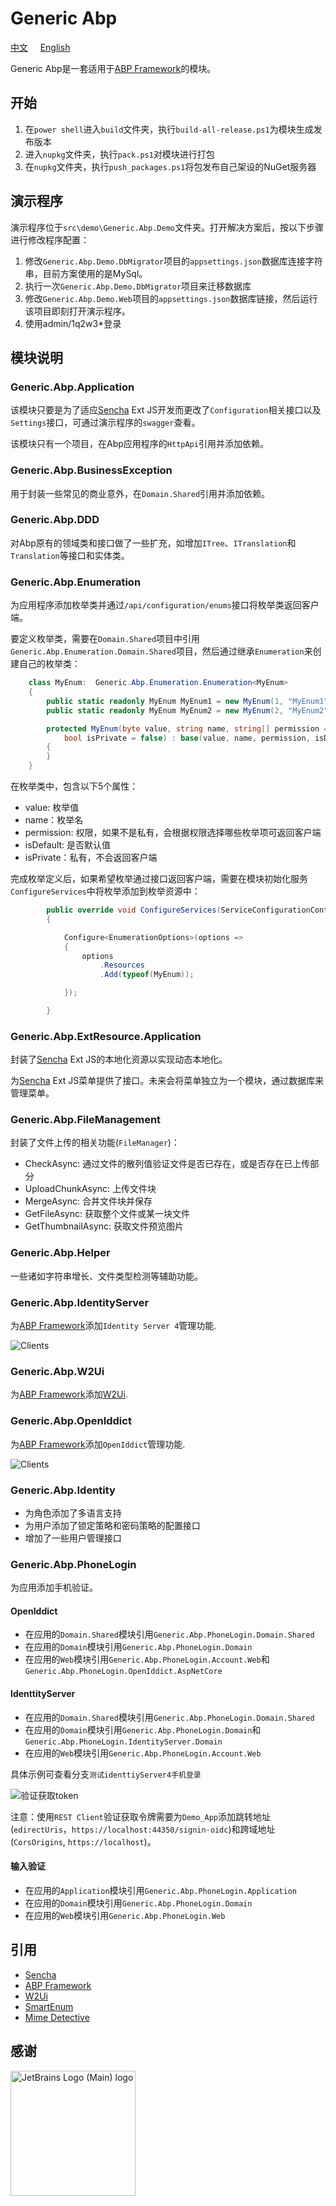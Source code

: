 # Generic Abp
[中文](README_zh-cn.md) &nbsp;&nbsp;&nbsp; [English](README.md)

Generic Abp是一套适用于[ABP Framework](https://github.com/abpframework/abp#readme)的模块。

## 开始

1. 在`power shell`进入`build`文件夹，执行`build-all-release.ps1`为模块生成发布版本
2. 进入`nupkg`文件夹，执行`pack.ps1`对模块进行打包
3. 在`nupkg`文件夹，执行`push_packages.ps1`将包发布自己架设的NuGet服务器

## 演示程序

演示程序位于`src\demo\Generic.Abp.Demo`文件夹。打开解决方案后，按以下步骤进行修改程序配置：
1. 修改`Generic.Abp.Demo.DbMigrator`项目的`appsettings.json`数据库连接字符串，目前方案使用的是MySql。
2. 执行一次`Generic.Abp.Demo.DbMigrator`项目来迁移数据库
3. 修改`Generic.Abp.Demo.Web`项目的`appsettings.json`数据库链接，然后运行该项目即刻打开演示程序。
4. 使用admin/1q2w3*登录

## 模块说明

### Generic.Abp.Application

该模块只要是为了适应[Sencha](https://www.sencha.com) Ext JS开发而更改了`Configuration`相关接口以及`Settings`接口，可通过演示程序的`swagger`查看。

该模块只有一个项目，在Abp应用程序的`HttpApi`引用并添加依赖。

### Generic.Abp.BusinessException

用于封装一些常见的商业意外，在`Domain.Shared`引用并添加依赖。

### Generic.Abp.DDD

对Abp原有的领域类和接口做了一些扩充，如增加`ITree`、`ITranslation`和`Translation`等接口和实体类。

### Generic.Abp.Enumeration

为应用程序添加枚举类并通过`/api/configuration/enums`接口将枚举类返回客户端。

要定义枚举类，需要在`Domain.Shared`项目中引用`Generic.Abp.Enumeration.Domain.Shared`项目，然后通过继承`Enumeration`来创建自己的枚举类：
```C#
    class MyEnum:  Generic.Abp.Enumeration.Enumeration<MyEnum>
    {
        public static readonly MyEnum MyEnum1 = new MyEnum(1, "MyEnum1", isDefault: true);
        public static readonly MyEnum MyEnum2 = new MyEnum(2, "MyEnum2");

        protected MyEnum(byte value, string name, string[] permission = null, bool isDefault = false,
            bool isPrivate = false) : base(value, name, permission, isDefault, isPrivate)
        {
        }
    }

```

在枚举类中，包含以下5个属性：

- value: 枚举值
- name：枚举名
- permission: 权限，如果不是私有，会根据权限选择哪些枚举项可返回客户端
- isDefault: 是否默认值
- isPrivate：私有，不会返回客户端

完成枚举定义后，如果希望枚举通过接口返回客户端，需要在模块初始化服务`ConfigureServices`中将枚举添加到枚举资源中：
```C#
        public override void ConfigureServices(ServiceConfigurationContext context)
        {

            Configure<EnumerationOptions>(options =>
            {
                options
                    .Resources
                    .Add(typeof(MyEnum));

            });

        }
```


### Generic.Abp.ExtResource.Application

封装了[Sencha](https://www.sencha.com) Ext JS的本地化资源以实现动态本地化。

为[Sencha](https://www.sencha.com) Ext JS菜单提供了接口。未来会将菜单独立为一个模块，通过数据库来管理菜单。

### Generic.Abp.FileManagement

封装了文件上传的相关功能(`FileManager`)：

- CheckAsync: 通过文件的散列值验证文件是否已存在，或是否存在已上传部分
- UploadChunkAsync: 上传文件块
- MergeAsync: 合并文件块并保存
- GetFileAsync: 获取整个文件或某一块文件
- GetThumbnailAsync: 获取文件预览图片

### Generic.Abp.Helper

一些诸如字符串增长、文件类型检测等辅助功能。

### Generic.Abp.IdentityServer

为[ABP Framework](https://github.com/abpframework/abp#readme)添加`Identity Server 4`管理功能.

![Clients](docs/images/identityserver.png)


### Generic.Abp.W2Ui

为[ABP Framework](https://github.com/abpframework/abp#readme)添加[W2Ui](https://github.com/vitmalina/w2ui/).

### Generic.Abp.OpenIddict

为[ABP Framework](https://github.com/abpframework/abp#readme)添加`OpenIddict`管理功能.

![Clients](docs/images/openiddict.png)

### Generic.Abp.Identity

- 为角色添加了多语言支持
- 为用户添加了锁定策略和密码策略的配置接口
- 增加了一些用户管理接口

### Generic.Abp.PhoneLogin

为应用添加手机验证。

#### OpenIddict

- 在应用的`Domain.Shared`模块引用`Generic.Abp.PhoneLogin.Domain.Shared`
- 在应用的`Domain`模块引用`Generic.Abp.PhoneLogin.Domain`
- 在应用的`Web`模块引用`Generic.Abp.PhoneLogin.Account.Web`和`Generic.Abp.PhoneLogin.OpenIddict.AspNetCore`

#### IdenttityServer

- 在应用的`Domain.Shared`模块引用`Generic.Abp.PhoneLogin.Domain.Shared`
- 在应用的`Domain`模块引用`Generic.Abp.PhoneLogin.Domain`和`Generic.Abp.PhoneLogin.IdentityServer.Domain`
- 在应用的`Web`模块引用`Generic.Abp.PhoneLogin.Account.Web`

具体示例可查看分支`测试identtiyServer4手机登录`

![验证获取token](docs/images/IdentityServer_phone_login.png)

注意：使用`REST Client`验证获取令牌需要为`Demo_App`添加跳转地址(`edirectUris`，`https://localhost:44350/signin-oidc`)和跨域地址(`CorsOrigins`, `https://localhost`)。

#### 输入验证

- 在应用的`Application`模块引用`Generic.Abp.PhoneLogin.Application`
- 在应用的`Domain`模块引用`Generic.Abp.PhoneLogin.Domain`
- 在应用的`Web`模块引用`Generic.Abp.PhoneLogin.Web`


## 引用

- [Sencha](https://www.sencha.com)
- [ABP Framework](https://github.com/abpframework/abp#readme)
- [W2Ui](https://github.com/vitmalina/w2ui/) 
- [SmartEnum](https://github.com/ardalis/SmartEnum)
- [Mime Detective](https://github.com/Muraad/Mime-Detective)

## 感谢

<a href="https://www.jetbrains.com/?from=GenericAbp">
    <img src="https://resources.jetbrains.com/storage/products/company/brand/logos/jb_beam.png" width="200" alt="JetBrains Logo (Main) logo">
</a>
